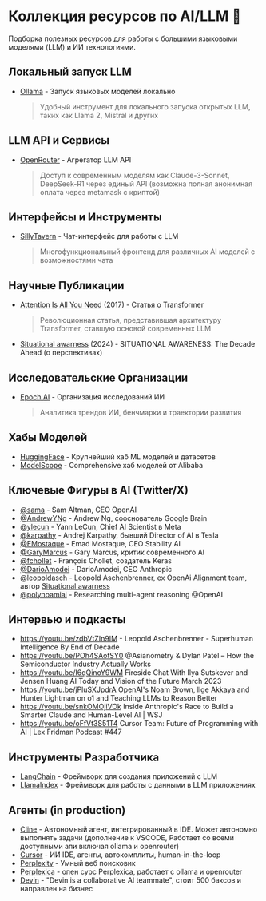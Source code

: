 # Коллекция ресурсов по AI/LLM 🤖

Подборка полезных ресурсов для работы с большими языковыми моделями (LLM) и ИИ технологиями.

## Локальный запуск LLM
- [Ollama](https://github.com/ollama/ollama) - Запуск языковых моделей локально
  > Удобный инструмент для локального запуска открытых LLM, таких как Llama 2, Mistral и других

## LLM API и Сервисы
- [OpenRouter](https://openrouter.ai/) - Агрегатор LLM API
  > Доступ к современным моделям как Claude-3-Sonnet, DeepSeek-R1 через единый API (возможна полная анонимная оплата через metamask с криптой)

## Интерфейсы и Инструменты
- [SillyTavern](https://github.com/SillyTavern/SillyTavern) - Чат-интерфейс для работы с LLM
  > Многофункциональный фронтенд для различных AI моделей с возможностями чата

## Научные Публикации
- [Attention Is All You Need](https://arxiv.org/abs/1706.03762) (2017) - Статья о Transformer
  > Революционная статья, представившая архитектуру Transformer, ставшую основой современных LLM
- [Situational awarness](https://t.co/XSH2wseW3E) (2024) - SITUATIONAL AWARENESS: The Decade Ahead (о перспективах)

## Исследовательские Организации
- [Epoch AI](https://epoch.ai/) - Организация исследований ИИ
  > Аналитика трендов ИИ, бенчмарки и траектории развития

## Хабы Моделей
- [HuggingFace](https://huggingface.co/) - Крупнейший хаб ML моделей и датасетов
- [ModelScope](https://modelscope.cn/) - Comprehensive хаб моделей от Alibaba

## Ключевые Фигуры в AI (Twitter/X)
- [@sama](https://x.com/sama) - Sam Altman, CEO OpenAI
- [@AndrewYNg](https://x.com/AndrewYNg) - Andrew Ng, сооснователь Google Brain
- [@ylecun](https://x.com/ylecun) - Yann LeCun, Chief AI Scientist в Meta
- [@karpathy](https://x.com/karpathy) - Andrej Karpathy, бывший Director of AI в Tesla
- [@EMostaque](https://x.com/EMostaque) - Emad Mostaque, CEO Stability AI
- [@GaryMarcus](https://x.com/GaryMarcus) - Gary Marcus, критик современного AI
- [@fchollet](https://x.com/fchollet) - François Chollet, создатель Keras
- [@DarioAmodei](https://x.com/DarioAmodei) - DarioAmodei, CEO Anthropic
- [@leopoldasch](https://x.com/leopoldasch) - Leopold Aschenbrenner, ex OpenAi Alignment team, автор [Situational awarness](https://t.co/XSH2wseW3E)
- [@polynoamial](https://x.com/polynoamial) - Researching multi-agent reasoning 
@OpenAI


## Интервью и подкасты
- https://youtu.be/zdbVtZIn9IM - Leopold Aschenbrenner - Superhuman Intelligence By End of Decade
- https://youtu.be/POh4SAotSY0 @Asianometry & Dylan Patel – How the Semiconductor Industry Actually Works
- https://youtu.be/I6qQinoY9WM Fireside Chat With Ilya Sutskever and Jensen Huang AI Today and Vision of the Future March 2023
- https://youtu.be/jPluSXJpdrA OpenAI's Noam Brown, Ilge Akkaya and Hunter Lightman on o1 and Teaching LLMs to Reason Better
- https://youtu.be/snkOMOjiVOk Inside Anthropic's Race to Build a Smarter Claude and Human-Level AI | WSJ
- https://youtu.be/oFfVt3S51T4 Cursor Team: Future of Programming with AI | Lex Fridman Podcast #447
## Инструменты Разработчика
- [LangChain](https://github.com/langchain-ai/langchain) - Фреймворк для создания приложений с LLM
- [LlamaIndex](https://github.com/jerryjliu/llama_index) - Фреймворк для работы с данными в LLM приложениях

## Агенты (in production)
- [Cline](https://github.com/cline/cline) - Автономный агент, интегрированный в IDE. Может автономно выполнять задачи (дополнение к VSCODE, Работает со всеми доступными апи включая ollama и openrouter)
- [Cursor](https://www.cursor.com/) - ИИ IDE, агенты, автокомплиты, human-in-the-loop
- [Perplexity](https://www.perplexity.ai/) - Умный веб поисковик
- [Perplexica](https://github.com/ItzCrazyKns/Perplexica) - опен сурс Perplexica, работает с ollama и openrouter
- [Devin](https://devin.ai/) - "Devin is a collaborative AI teammate", стоит 500 баксов и направлен на бизнес
